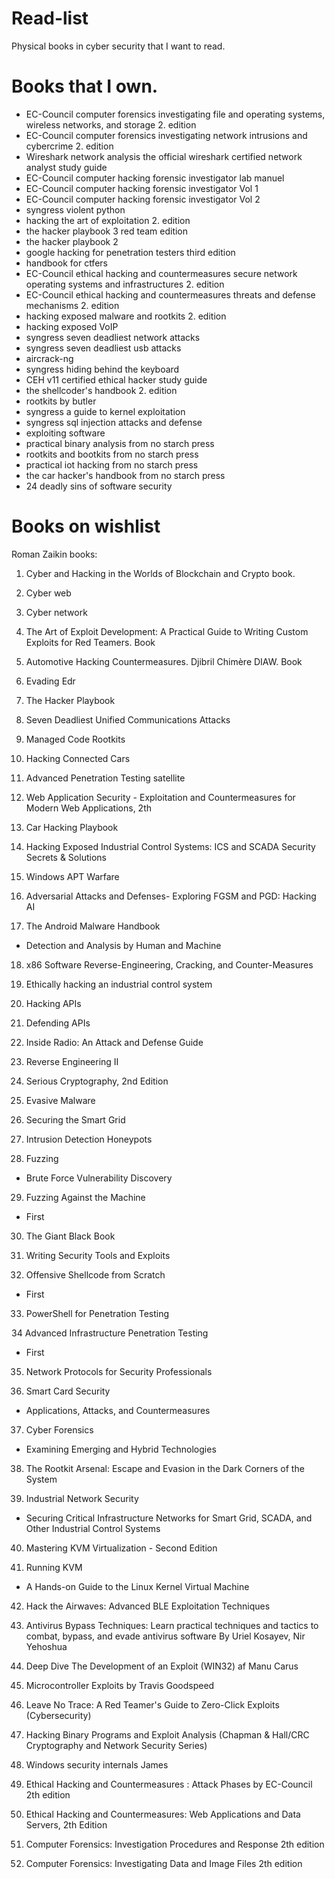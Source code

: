 # Read-list
Physical books in cyber security that I want to read.

# Books that I own.
+ EC-Council computer forensics investigating file and operating systems, wireless networks, and storage 2. edition
+ EC-Council computer forensics investigating network intrusions and cybercrime 2. edition
+ Wireshark network analysis the official wireshark certified network analyst study guide
+ EC-Council computer hacking forensic investigator lab manuel
+ EC-Council computer hacking forensic investigator Vol 1
+ EC-Council computer hacking forensic investigator Vol 2
+ syngress violent python
+ hacking the art of exploitation 2. edition
+ the hacker playbook 3 red team edition
+ the hacker playbook 2
+ google hacking for penetration testers third edition
+ handbook for ctfers
+ EC-Council ethical hacking and countermeasures secure network operating systems and infrastructures 2. edition
+ EC-Council ethical hacking and countermeasures threats and defense mechanisms 2. edition
+ hacking exposed malware and rootkits 2. edition
+ hacking exposed VoIP
+ syngress seven deadliest network attacks
+ syngress seven deadliest usb attacks
+ aircrack-ng
+ syngress hiding behind the keyboard
+ CEH v11 certified ethical hacker study guide
+ the shellcoder's handbook 2. edition
+ rootkits by butler
+ syngress a guide to kernel exploitation
+ syngress sql injection attacks and defense
+ exploiting software
+ practical binary analysis from no starch press
+ rootkits and bootkits from no starch press
+ practical iot hacking from no starch press
+ the car hacker's handbook from no starch press
+ 24 deadly sins of software security

# Books on wishlist
Roman Zaikin books: 
1. Cyber and Hacking in the Worlds of Blockchain and Crypto book. 
2. Cyber web 
3. Cyber network

4. The Art of Exploit Development: A Practical Guide to Writing Custom Exploits for Red Teamers. Book

5. Automotive Hacking Countermeasures. Djibril Chimère DIAW. Book

6. Evading Edr

7. The Hacker Playbook

8. Seven Deadliest Unified Communications Attacks

9. Managed Code Rootkits

10. Hacking Connected Cars

11. Advanced Penetration Testing satellite

12. Web Application Security - Exploitation and Countermeasures for Modern Web Applications, 2th

13. Car Hacking Playbook

14. Hacking Exposed Industrial Control Systems: ICS and SCADA Security Secrets & Solutions

15. Windows APT Warfare

16. Adversarial Attacks and Defenses- Exploring FGSM and PGD: Hacking AI

17. The Android Malware Handbook
- Detection and Analysis by Human and Machine

18. x86 Software Reverse-Engineering, Cracking, and Counter-Measures

19. Ethically hacking an industrial control system

20. Hacking APIs

21. Defending APIs

22. Inside Radio: An Attack and Defense Guide

23. Reverse Engineering II

24. Serious Cryptography, 2nd Edition

25. Evasive Malware

26. Securing the Smart Grid

27. Intrusion Detection Honeypots

28. Fuzzing
- Brute Force Vulnerability Discovery

29. Fuzzing Against the Machine
- First

30. The Giant Black Book

31. Writing Security Tools and Exploits

32. Offensive Shellcode from Scratch
- First

33. PowerShell for Penetration Testing

34  Advanced Infrastructure Penetration Testing
- First

35. Network Protocols for Security Professionals

36. Smart Card Security
- Applications, Attacks, and Countermeasures

37. Cyber Forensics
- Examining Emerging and Hybrid Technologies

38. The Rootkit Arsenal: Escape and Evasion in the Dark Corners of the System

39. Industrial Network Security
- Securing Critical Infrastructure Networks for Smart Grid, SCADA, and Other Industrial Control Systems

40. Mastering KVM Virtualization - Second Edition

41. Running KVM
- A Hands-on Guide to the Linux Kernel Virtual Machine

42. Hack the Airwaves: Advanced BLE Exploitation Techniques

43. Antivirus Bypass Techniques: Learn practical techniques and tactics to combat, bypass, and evade antivirus software By Uriel Kosayev, Nir Yehoshua

44. Deep Dive The Development of an Exploit (WIN32) af Manu Carus

45. Microcontroller Exploits by Travis Goodspeed

46. Leave No Trace: A Red Teamer's Guide to Zero-Click Exploits (Cybersecurity) 

47. Hacking Binary Programs and Exploit Analysis (Chapman & Hall/CRC Cryptography and Network Security Series)

48. Windows security internals 
James

49. Ethical Hacking and Countermeasures : Attack Phases by EC-Council 2th edition

50. Ethical Hacking and Countermeasures: Web Applications and Data Servers, 2th Edition

51. Computer Forensics: Investigation Procedures and Response 2th edition

52. Computer Forensics: Investigating Data and Image Files 2th edition
